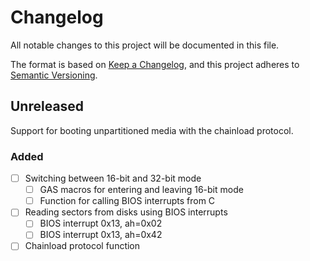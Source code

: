 # Changelog
All notable changes to this project will be documented in this file.

The format is based on [Keep a Changelog](https://keepachangelog.com/en/1.0.0/), and this project adheres to [Semantic Versioning](https://semver.org/spec/v2.0.0.html).

## Unreleased
Support for booting unpartitioned media with the chainload protocol.

### Added
- [ ] Switching between 16-bit and 32-bit mode
    - [ ] GAS macros for entering and leaving 16-bit mode
    - [ ] Function for calling BIOS interrupts from C
- [ ] Reading sectors from disks using BIOS interrupts
    - [ ] BIOS interrupt 0x13, ah=0x02
    - [ ] BIOS interrupt 0x13, ah=0x42
- [ ] Chainload protocol function
